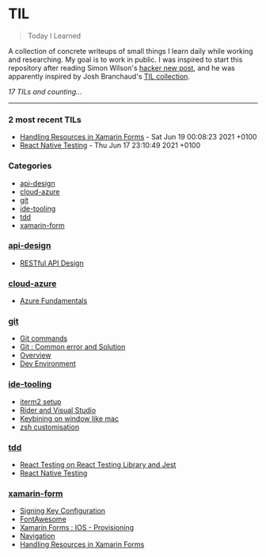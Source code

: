 # TIL
> Today I Learned

A collection of concrete writeups of small things I learn daily while working
and researching. My goal is to work in public. I was inspired to start this
repository after reading Simon Wilson's [hacker new post][1], and he was
apparently inspired by Josh Branchaud's [TIL collection][2].


_17 TILs and counting..._

---

### 2 most recent TILs

- [Handling Resources in Xamarin Forms](xamarin-form/resources.md) - Sat Jun 19 00:08:23 2021 +0100
- [React Native Testing](tdd/reactnative-testing.md) - Thu Jun 17 23:10:49 2021 +0100

### Categories

- [api-design](#api-design)
- [cloud-azure](#cloud-azure)
- [git](#git)
- [ide-tooling](#ide-tooling)
- [tdd](#tdd)
- [xamarin-form](#xamarin-form)

### [api-design](#api-design)
- [RESTful API Design](api-design/RESTful.md)

### [cloud-azure](#cloud-azure)
- [Azure Fundamentals](cloud-azure/cert-fundamentals.md)

### [git](#git)
- [Git commands](git/commands.md)
- [Git : Common error and Solution](git/issues.md)
- [Overview](git/overview.md)
- [Dev Environment](git/setup.md)

### [ide-tooling](#ide-tooling)
- [iterm2 setup](ide-tooling/iterm2.md)
- [Rider and Visual Studio](ide-tooling/rider-vs.md)
- [Keybining on window like mac](ide-tooling/win-mac-keymap.md)
- [zsh customisation](ide-tooling/zsh.md)

### [tdd](#tdd)
- [React Testing on React Testing Library and Jest](tdd/react-testing.md)
- [React Native Testing](tdd/reactnative-testing.md)

### [xamarin-form](#xamarin-form)
- [Signing Key Configuration](xamarin-form/android-keystore.md)
- [FontAwesome](xamarin-form/fontawesome.md)
- [Xamarin Forms : IOS - Provisioning](xamarin-form/ios-provisioning.md)
- [Navigation](xamarin-form/navigation.md)
- [Handling Resources in Xamarin Forms](xamarin-form/resources.md)

[1]: https://simonwillison.net/2020/Apr/20/self-rewriting-readme/
[2]: https://github.com/jbranchaud/til

